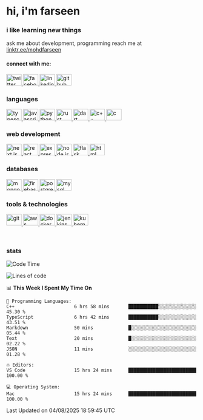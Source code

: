 <h1>hi, i'm farseen</h1>
<h3>i like learning new things</h3>
ask me about development, programming  
reach me at <a href="https://linktr.ee/mohdfarseen" target="_blank">linktr.ee/mohdfarseen</a>

<h4>connect with me:</h4>
<p>
  <a href="https://twitter.com/farseenmanekhan" target="_blank">
    <picture>
      <source media="(prefers-color-scheme: dark)" srcset="https://api.iconify.design/simple-icons:twitter.svg?color=white" />
      <source media="(prefers-color-scheme: light)" srcset="https://api.iconify.design/simple-icons:twitter.svg?color=black" />
      <img src="https://api.iconify.design/simple-icons:twitter.svg" alt="twitter" height="30" width="40" />
    </picture>
  </a>
  <a href="https://fb.com/mohammad.manekhan.9" target="_blank">
    <picture>
      <source media="(prefers-color-scheme: dark)" srcset="https://api.iconify.design/simple-icons:facebook.svg?color=white" />
      <source media="(prefers-color-scheme: light)" srcset="https://api.iconify.design/simple-icons:facebook.svg?color=black" />
      <img src="https://api.iconify.design/simple-icons:facebook.svg" alt="facebook" height="30" width="40" />
    </picture>
  </a>
  <a href="https://www.linkedin.com/in/mohammad-farseen-manekhan-2419531a7/" target="_blank">
    <picture>
      <source media="(prefers-color-scheme: dark)" srcset="https://api.iconify.design/simple-icons:linkedin.svg?color=white" />
      <source media="(prefers-color-scheme: light)" srcset="https://api.iconify.design/simple-icons:linkedin.svg?color=black" />
      <img src="https://api.iconify.design/simple-icons:linkedin.svg" alt="linkedin" height="30" width="40" />
    </picture>
  </a>
  <a href="https://github.com/farseenmanekhan1232" target="_blank">
    <picture>
      <source media="(prefers-color-scheme: dark)" srcset="https://api.iconify.design/simple-icons:github.svg?color=white" />
      <source media="(prefers-color-scheme: light)" srcset="https://api.iconify.design/simple-icons:github.svg?color=black" />
      <img src="https://api.iconify.design/simple-icons:github.svg" alt="github" height="30" width="40" />
    </picture>
  </a>
</p>

<h3>languages</h3>
<p>
  <a href="https://www.typescriptlang.org/" target="_blank">
    <picture>
      <source media="(prefers-color-scheme: dark)" srcset="https://api.iconify.design/logos:typescript-icon.svg?color=white" />
      <source media="(prefers-color-scheme: light)" srcset="https://api.iconify.design/logos:typescript-icon.svg?color=black" />
      <img src="https://api.iconify.design/logos:typescript-icon.svg" alt="typescript" height="30" width="40" />
    </picture>
  </a>
  <a href="https://developer.mozilla.org/en-US/docs/Web/JavaScript" target="_blank">
    <picture>
      <source media="(prefers-color-scheme: dark)" srcset="https://api.iconify.design/logos:javascript.svg?color=white" />
      <source media="(prefers-color-scheme: light)" srcset="https://api.iconify.design/logos:javascript.svg?color=black" />
      <img src="https://api.iconify.design/logos:javascript.svg" alt="javascript" height="30" width="40" />
    </picture>
  </a>
  <a href="https://www.python.org/" target="_blank">
    <picture>
      <source media="(prefers-color-scheme: dark)" srcset="https://api.iconify.design/logos:python.svg?color=white" />
      <source media="(prefers-color-scheme: light)" srcset="https://api.iconify.design/logos:python.svg?color=black" />
      <img src="https://api.iconify.design/logos:python.svg" alt="python" height="30" width="40" />
    </picture>
  </a>
  <a href="https://www.rust-lang.org/" target="_blank">
    <picture>
      <source media="(prefers-color-scheme: dark)" srcset="https://api.iconify.design/logos:rust.svg?color=white" />
      <source media="(prefers-color-scheme: light)" srcset="https://api.iconify.design/logos:rust.svg?color=black" />
      <img src="https://api.iconify.design/logos:rust.svg" alt="rust" height="30" width="40" />
    </picture>
  </a>
  <a href="https://dart.dev/" target="_blank">
    <picture>
      <source media="(prefers-color-scheme: dark)" srcset="https://api.iconify.design/logos:dart.svg?color=white" />
      <source media="(prefers-color-scheme: light)" srcset="https://api.iconify.design/logos:dart.svg?color=black" />
      <img src="https://api.iconify.design/logos:dart.svg" alt="dart" height="30" width="40" />
    </picture>
  </a>
  <a href="https://isocpp.org/" target="_blank">
    <picture>
      <source media="(prefers-color-scheme: dark)" srcset="https://api.iconify.design/logos:c-plusplus.svg?color=white" />
      <source media="(prefers-color-scheme: light)" srcset="https://api.iconify.design/logos:c-plusplus.svg?color=black" />
      <img src="https://api.iconify.design/logos:c-plusplus.svg" alt="c++" height="30" width="40" />
    </picture>
  </a>
  <a href="https://en.wikipedia.org/wiki/C_(programming_language)" target="_blank">
    <picture>
      <source media="(prefers-color-scheme: dark)" srcset="https://api.iconify.design/logos:c.svg?color=white" />
      <source media="(prefers-color-scheme: light)" srcset="https://api.iconify.design/logos:c.svg?color=black" />
      <img src="https://api.iconify.design/logos:c.svg" alt="c" height="30" width="40" />
    </picture>
  </a>
</p>

<h3>web development</h3>
<p>
  <a href="https://nextjs.org/" target="_blank">
    <picture>
      <source media="(prefers-color-scheme: dark)" srcset="https://api.iconify.design/logos:nextjs-icon.svg?color=white" />
      <source media="(prefers-color-scheme: light)" srcset="https://api.iconify.design/logos:nextjs-icon.svg?color=black" />
      <img src="https://api.iconify.design/logos:nextjs-icon.svg" alt="next.js" height="30" width="40" />
    </picture>
  </a>
  <a href="https://reactjs.org/" target="_blank">
    <picture>
      <source media="(prefers-color-scheme: dark)" srcset="https://api.iconify.design/logos:react.svg?color=white" />
      <source media="(prefers-color-scheme: light)" srcset="https://api.iconify.design/logos:react.svg?color=black" />
      <img src="https://api.iconify.design/logos:react.svg" alt="react" height="30" width="40" />
    </picture>
  </a>
  <a href="https://expressjs.com/" target="_blank">
    <picture>
      <source media="(prefers-color-scheme: dark)" srcset="https://api.iconify.design/simple-icons:express.svg?color=white" />
      <source media="(prefers-color-scheme: light)" srcset="https://api.iconify.design/simple-icons:express.svg?color=black" />
      <img src="https://api.iconify.design/simple-icons:express.svg" alt="express.js" height="30" width="40" />
    </picture>
  </a>
  <a href="https://nodejs.org/" target="_blank">
    <picture>
      <source media="(prefers-color-scheme: dark)" srcset="https://api.iconify.design/logos:nodejs-icon.svg?color=white" />
      <source media="(prefers-color-scheme: light)" srcset="https://api.iconify.design/logos:nodejs-icon.svg?color=black" />
      <img src="https://api.iconify.design/logos:nodejs-icon.svg" alt="node.js" height="30" width="40" />
    </picture>
  </a>
  <a href="https://flask.palletsprojects.com/" target="_blank">
    <picture>
      <source media="(prefers-color-scheme: dark)" srcset="https://api.iconify.design/simple-icons:flask.svg?color=white" />
      <source media="(prefers-color-scheme: light)" srcset="https://api.iconify.design/simple-icons:flask.svg?color=black" />
      <img src="https://api.iconify.design/simple-icons:flask.svg" alt="flask" height="30" width="40" />
    </picture>
  </a>
  <a href="https://developer.mozilla.org/en-US/docs/Web/HTML" target="_blank">
    <picture>
      <source media="(prefers-color-scheme: dark)" srcset="https://api.iconify.design/logos:html-5.svg?color=white" />
      <source media="(prefers-color-scheme: light)" srcset="https://api.iconify.design/logos:html-5.svg?color=black" />
      <img src="https://api.iconify.design/logos:html-5.svg" alt="html" height="30" width="40" />
    </picture>
  </a>
</p>


<h3>databases</h3>
<p>
  <a href="https://www.mongodb.com/" target="_blank">
    <picture>
      <source media="(prefers-color-scheme: dark)" srcset="https://api.iconify.design/logos:mongodb-icon.svg?color=white" />
      <source media="(prefers-color-scheme: light)" srcset="https://api.iconify.design/logos:mongodb-icon.svg?color=black" />
      <img src="https://api.iconify.design/logos:mongodb-icon.svg" alt="mongodb" height="30" width="40" />
    </picture>
  </a>
  <a href="https://firebase.google.com/" target="_blank">
    <picture>
      <source media="(prefers-color-scheme: dark)" srcset="https://api.iconify.design/logos:firebase.svg?color=white" />
      <source media="(prefers-color-scheme: light)" srcset="https://api.iconify.design/logos:firebase.svg?color=black" />
      <img src="https://api.iconify.design/logos:firebase.svg" alt="firebase" height="30" width="40" />
    </picture>
  </a>
  <a href="https://www.postgresql.org/" target="_blank">
    <picture>
      <source media="(prefers-color-scheme: dark)" srcset="https://api.iconify.design/logos:postgresql.svg?color=white" />
      <source media="(prefers-color-scheme: light)" srcset="https://api.iconify.design/logos:postgresql.svg?color=black" />
      <img src="https://api.iconify.design/logos:postgresql.svg" alt="postgresql" height="30" width="40" />
    </picture>
  </a>
  <a href="https://www.mysql.com/" target="_blank">
    <picture>
      <source media="(prefers-color-scheme: dark)" srcset="https://api.iconify.design/logos:mysql-icon.svg?color=white" />
      <source media="(prefers-color-scheme: light)" srcset="https://api.iconify.design/logos:mysql-icon.svg?color=black" />
      <img src="https://api.iconify.design/logos:mysql-icon.svg" alt="mysql" height="30" width="40" />
    </picture>
  </a>
</p>

<h3>tools & technologies</h3>
<p>
  <a href="https://git-scm.com/" target="_blank">
    <picture>
      <source media="(prefers-color-scheme: dark)" srcset="https://api.iconify.design/logos:git-icon.svg?color=white" />
      <source media="(prefers-color-scheme: light)" srcset="https://api.iconify.design/logos:git-icon.svg?color=black" />
      <img src="https://api.iconify.design/logos:git-icon.svg" alt="git" height="30" width="40" />
    </picture>
  </a>
  <a href="https://aws.amazon.com/" target="_blank">
    <picture>
      <source media="(prefers-color-scheme: dark)" srcset="https://api.iconify.design/logos:aws.svg?color=white" />
      <source media="(prefers-color-scheme: light)" srcset="https://api.iconify.design/logos:aws.svg?color=black" />
      <img src="https://api.iconify.design/logos:aws.svg" alt="aws" height="30" width="40" />
    </picture>
  </a>
  <a href="https://www.docker.com/" target="_blank">
    <picture>
      <source media="(prefers-color-scheme: dark)" srcset="https://api.iconify.design/logos:docker-icon.svg?color=white" />
      <source media="(prefers-color-scheme: light)" srcset="https://api.iconify.design/logos:docker-icon.svg?color=black" />
      <img src="https://api.iconify.design/logos:docker-icon.svg" alt="docker" height="30" width="40" />
    </picture>
  </a>
  <a href="https://www.jenkins.io/" target="_blank">
    <picture>
      <source media="(prefers-color-scheme: dark)" srcset="https://api.iconify.design/logos:jenkins.svg?color=white" />
      <source media="(prefers-color-scheme: light)" srcset="https://api.iconify.design/logos:jenkins.svg?color=black" />
      <img src="https://api.iconify.design/logos:jenkins.svg" alt="jenkins" height="30" width="40" />
    </picture>
  </a>
  <a href="https://kubernetes.io/" target="_blank">
    <picture>
      <source media="(prefers-color-scheme: dark)" srcset="https://api.iconify.design/logos:kubernetes.svg?color=white" />
      <source media="(prefers-color-scheme: light)" srcset="https://api.iconify.design/logos:kubernetes.svg?color=black" />
      <img src="https://api.iconify.design/logos:kubernetes.svg" alt="kubernetes" height="30" width="40" />
    </picture>
  </a>
</p>

<br/>



<h3>stats</h3>


<!--START_SECTION:waka-->
![Code Time](http://img.shields.io/badge/Code%20Time-889%20hrs%2058%20mins-blue)

![Lines of code](https://img.shields.io/badge/From%20Hello%20World%20I%27ve%20Written-6.4%20million%20lines%20of%20code-blue)

📊 **This Week I Spent My Time On** 

```text
💬 Programming Languages: 
C++                      6 hrs 58 mins       ███████████░░░░░░░░░░░░░░   45.30 % 
TypeScript               6 hrs 42 mins       ███████████░░░░░░░░░░░░░░   43.51 % 
Markdown                 50 mins             █░░░░░░░░░░░░░░░░░░░░░░░░   05.44 % 
Text                     20 mins             █░░░░░░░░░░░░░░░░░░░░░░░░   02.22 % 
JSON                     11 mins             ░░░░░░░░░░░░░░░░░░░░░░░░░   01.28 % 

🔥 Editors: 
VS Code                  15 hrs 24 mins      █████████████████████████   100.00 % 

💻 Operating System: 
Mac                      15 hrs 24 mins      █████████████████████████   100.00 % 
```


 Last Updated on 04/08/2025 18:59:45 UTC
<!--END_SECTION:waka-->
